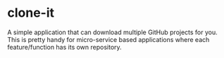 # clone-it
A simple application that can download multiple GitHub projects for you. This is pretty handy for micro-service based applications where each feature/function has its own repository.

